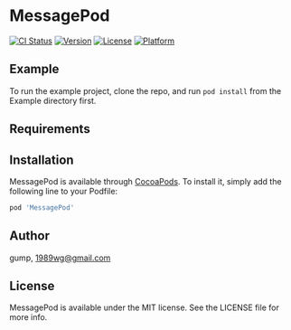 # MessagePod

[![CI Status](http://img.shields.io/travis/gump/MessagePod.svg?style=flat)](https://travis-ci.org/gump/MessagePod)
[![Version](https://img.shields.io/cocoapods/v/MessagePod.svg?style=flat)](http://cocoapods.org/pods/MessagePod)
[![License](https://img.shields.io/cocoapods/l/MessagePod.svg?style=flat)](http://cocoapods.org/pods/MessagePod)
[![Platform](https://img.shields.io/cocoapods/p/MessagePod.svg?style=flat)](http://cocoapods.org/pods/MessagePod)

## Example

To run the example project, clone the repo, and run `pod install` from the Example directory first.

## Requirements

## Installation

MessagePod is available through [CocoaPods](http://cocoapods.org). To install
it, simply add the following line to your Podfile:

```ruby
pod 'MessagePod'
```

## Author

gump, 1989wg@gmail.com

## License

MessagePod is available under the MIT license. See the LICENSE file for more info.
